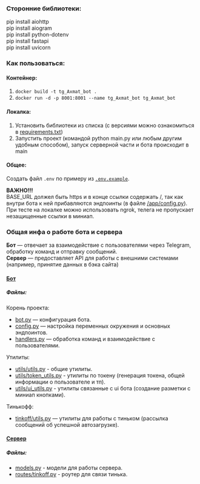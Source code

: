 ### Сторонние библиотеки:
pip install aiohttp  
pip install aiogram  
pip install python-dotenv  
pip install fastapi  
pip install uvicorn  

### Как пользоваться:
#### Контейнер:
1. ```docker build -t tg_Axmat_bot .```
2. ```docker run -d -p 8001:8001 --name tg_Axmat_bot tg_Axmat_bot```

#### Локалка:
1. Установить библиотеки из списка (с версиями можно ознакомиться в [requirements.txt](./requirements.txt))
2. Запустить проект (командой python main.py или любым другим удобным способом), запуск серверной части и бота происходит в main

#### Общее:
Создать файл ```.env``` по примеру из [```.env.example```](./.env.example).

**ВАЖНО!!!**  
BASE_URL должел быть https и в конце ссылки содержать /, так как внутри бота к ней прибавляются эндпоинты (в файле [/app/config.py](./app/config.py)). При тесте на локалке можно использовать ngrok, телега не пропускает незащищенные ссылки в миниап.


### Общая инфа о работе бота и сервера

**Бот** — отвечает за взаимодействие с пользователями через Telegram, обработку команд и отправку сообщений.  
**Сервер** — предоставляет API для работы с внешними системами (например, принятие данных в бэка сайта)

#### [Бот](./app/)

##### Файлы:
Корень проекта:
* [bot.py](./app/bot.py) — конфигурация бота.
* [config.py](./app/config.py) — настройка переменных окружения и основных эндпоинтов.
* [handlers.py](./app/handlers.py) — обработка команд и взаимодействие с пользователями.

Утилиты:
* [utils/utils.py](./app/utils/utils.py) - общие утилиты.
* [utils/token_utils.py](./app/utils/token_utils.py) - утилиты по токену (генерация токена, общей информации о пользователе и тп).
* [utils/ui_utils.py](./app/utils/ui_utils.py) - утилиты связанные с ui бота (создание разметки с миниап кнопками).

Тинькофф:
* [tinkoff/utils.py](./app/tinkoff/utils.py) — утилиты для работы с тиньком (рассылка сообщений об успешной автозагрузке).


#### [Сервер](./server/)

##### Файлы:
* [models.py](./server/models.py) - модели для работы сервера.
* [routes/tinkoff.py](./server/routes/tinkoff.py) - роутер для связи тинька.